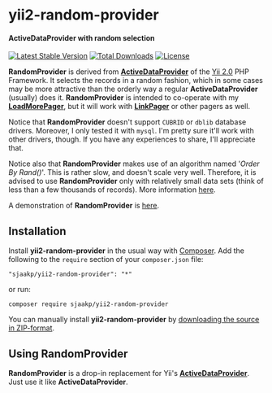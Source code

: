 # yii2-random-provider

#### ActiveDataProvider with random selection ####

[![Latest Stable Version](https://poser.pugx.org/sjaakp/yii2-random-provider/v/stable)](https://packagist.org/packages/sjaakp/yii2-random-provider)
[![Total Downloads](https://poser.pugx.org/sjaakp/yii2-random-provider/downloads)](https://packagist.org/packages/sjaakp/yii2-random-provider)
[![License](https://poser.pugx.org/sjaakp/yii2-random-provider/license)](https://packagist.org/packages/sjaakp/yii2-random-provider)

**RandomProvider** is derived from [**ActiveDataProvider**](https://www.yiiframework.com/doc/api/2.0/yii-data-activedataprovider)
of the [Yii 2.0](https://www.yiiframework.com/ "Yii") PHP Framework. It selects the records in a random
fashion, which in some cases may be more attractive than the orderly way a regular
**ActiveDataProvider** (usually) does it. **RandomProvider** is intended to co-operate with my
[**LoadMorePager**](https://sjaakpriester.nl/software/loadmore), but it will work with
[**LinkPager**](https://www.yiiframework.com/doc/api/2.0/yii-widgets-linkpager) or other pagers as well.

Notice that **RandomProvider** doesn't support `CUBRID` or `dblib` database drivers. Moreover, 
I only tested it with `mysql`. I'm pretty sure it'll work with other drivers, though.
If you  have any experiences to share, I'll appreciate that.

Notice also that **RandomProvider** makes use of an algorithm named '*Order By Rand()*'. This is
rather slow, and doesn't scale very well. Therefore, it is advised to use **RandomProvider** only with
relatively small data sets (think of less than a few thousands of records).
More information [here](https://www.warpconduit.net/2011/03/23/selecting-a-random-record-using-mysql-benchmark-results/).
 
A demonstration of **RandomProvider** is [here](http://www.sjaakpriester.nl/software/randomprovider).

## Installation ##

Install **yii2-random-provider** in the usual way with [Composer](https://getcomposer.org/). 
Add the following to the `require` section of your `composer.json` file:

`"sjaakp/yii2-random-provider": "*"` 

or run:

`composer require sjaakp/yii2-random-provider` 

You can manually install **yii2-random-provider** by [downloading the source in ZIP-format](https://github.com/sjaakp/yii2-random-provider/archive/master.zip).

## Using RandomProvider ##

**RandomProvider** is a drop-in replacement for Yii's
[**ActiveDataProvider**](https://www.yiiframework.com/doc/api/2.0/yii-data-activedataprovider).
Just use it like **ActiveDataProvider**.
